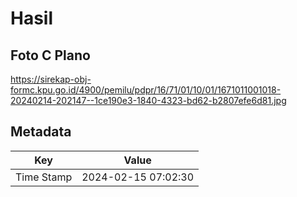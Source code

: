 # Hasil

## Foto C Plano

https://sirekap-obj-formc.kpu.go.id/4900/pemilu/pdpr/16/71/01/10/01/1671011001018-20240214-202147--1ce190e3-1840-4323-bd62-b2807efe6d81.jpg


## Metadata

| Key        | Value               |
| ---------- | ------------------- |
| Time Stamp | 2024-02-15 07:02:30 |



